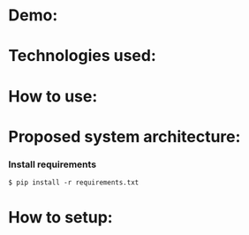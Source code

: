 # Demo:

# Technologies used:  

# How to use:  

# Proposed system architecture:

### Install requirements

```shell
$ pip install -r requirements.txt
```

# How to setup:  
